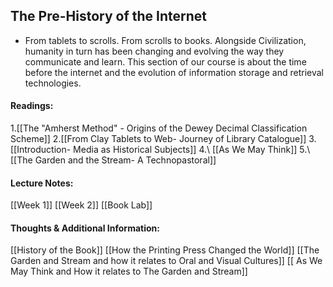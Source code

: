 ## **The Pre-History of the Internet**
- From tablets to scrolls. From scrolls to books. Alongside Civilization, humanity in turn has been changing and evolving the way they communicate and learn. This section of our course is about the time before the internet and the evolution of information storage and retrieval technologies.

#### Readings:
1.[[The "Amherst Method" - Origins of the Dewey Decimal Classification Scheme]]
2.[[From Clay Tablets to Web- Journey of Library Catalogue]] 
3\. [[Introduction- Media as Historical Subjects]] 
4.\ [[As We May Think]]
5.\ [[The Garden and the Stream- A Technopastoral]]

#### Lecture Notes:
[[Week 1]]
[[Week 2]]
[[Book Lab]]

#### Thoughts & Additional Information:
[[History of the Book]]
[[How the Printing Press Changed the World]]
[[The Garden and Stream and how it relates to Oral and Visual Cultures]]
[[ As We May Think and How it relates to The Garden and Stream]]

